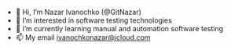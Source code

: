 - 👋 Hi, I’m Nazar Ivanochko (@GitNazar)
- 👀 I’m interested in software testing technologies
- 🌱 I’m currently learning manual and automation software testing
- 📫 My email ivanochkonazar@icloud.com  
